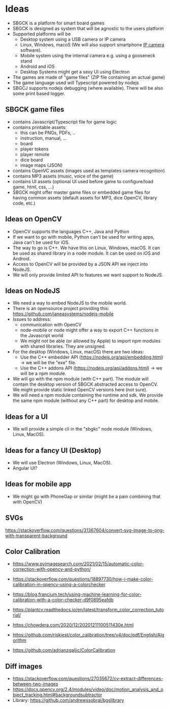# Ideas

- SBGCK is a platform for smart board games
- SBGCK is designed as system that will be agnostic to the users platform
- Supported platforms will be
  - Desktop system using a USB camera or IP camera
  - Linux, Windows, macoS (We will also support smartphone [IP camera](https://play.google.com/store/apps/details?id=com.pas.webcam) software).
  - Mobile system using the internal camera e.g. using a gooseneck stand
  - Android and iOS
  - Desktop Systems might get a sexy UI using Electron
- The games are made of "game files" (ZIP file containing an actual game)
- The game language used will Typescript powered by nodejs
- SBGCJ supports nodejs debugging (where available). There will be also some print based logger.


## SBGCK game files

- contains Javascript/Typescript file for game logic
- contains printable assets:
  - this can be PNGs, PDFs, ..
  - instruction, manual, ...
  - board
  - player tokens
  - player remote
  - dice board
  - image maps (JSON)
- contains OpenVC assets (images used as templates camera recognition)
- contains MP3 assets (music, voice of the game)
- contains UI assets (optional UI used before game to configure/load game, html, css, ...)
- SBGCK might offer master game files or embedded game files for having common assets (default assets for MP3, dice OpenCV, library code, etc.)

## Ideas on OpenCV

- OpenCV supports the languages C++, Java and Python
- If we want to go with mobile, Python can't be used for writing apps, Java can't be used for iOS.
- The way to go is C++. We have this on Linux, Windows, macOS. It can be used as shared library in a node module. It can be used on iOS and Android.
- Access to OpenCV will be provided by a JSON API we inject into NodeJS.
- We will only provide limited API to features we want support to NodeJS.

## Ideas on NodeJS

- We need a way to embed NodeJS to the mobile world.
- There is an opensource project providing this: <https://github.com/janeasystems/nodejs-mobile>
- Issues to address:
   - communication with OpenCV
   - node-mobile or node might offer a way to export C++ functions in the Javascript world
   - We might not be able (or allowed by Apple) to import npm modules with shared libraries. They are unsigned.
- For the desktop (Windows, Linux, macOS) there are two ideas:
  - Use the C++ embedder API (https://nodejs.org/api/embedding.html) -> we will be the "exe" file.
  - Use the C++ addons API (https://nodejs.org/api/addons.html) -> we will be a npm module.
- We will go with the npm module (with C++ part). The module will contain the desktop version of SBGCK abstracted access to OpenCV. We might provide static linked OpenCV versions here (not sure).
- We will need a npm module containing the runtime and sdk. We provide the same npm module (without any C++ part) for desktop and mobile.

## Ideas for a UI

- We will provide a simple cli in the "sbgkc" node module (Windows, Linux, MacOS).


## Ideas for a fancy UI (Desktop)

- We will use Electron (Windows, Linux, MacOS).
- Angular UI?

## Ideas for mobile app

- We might go with PhoneGap or similar (might be a pain combining that with OpenCV)

## SVGs

https://stackoverflow.com/questions/31367604/convert-svg-image-to-png-with-transparent-background

## Color Calibration

- https://www.pyimagesearch.com/2021/02/15/automatic-color-correction-with-opencv-and-python/


- https://stackoverflow.com/questions/18897730/how-i-make-color-calibration-in-opencv-using-a-colorchecker
- https://blog.francium.tech/using-machine-learning-for-color-calibration-with-a-color-checker-d9f0895eafdb
- https://plantcv.readthedocs.io/en/latest/transform_color_correction_tutorial/
- https://chowdera.com/2020/12/20201211100511430e.html
- https://github.com/riskiest/color_calibration/tree/v4/doc/pdf/English/Algorithm

- https://github.com/adrianzgaljic/ColorCalibration


## Diff images

- https://stackoverflow.com/questions/27035672/cv-extract-differences-between-two-images
- https://docs.opencv.org/2.4/modules/video/doc/motion_analysis_and_object_tracking.html#backgroundsubtractor
- Library: https://github.com/andrewssobral/bgslibrary